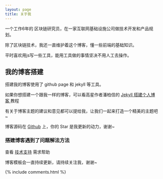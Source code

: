 ```yaml
---
layout: page
title: 关于我 
---
```


一个工作6年的 区块链研究员，在一家互联网基础设施公司做技术开发和产品规划。

除了区块链技术，我还一直维护着这个博客，懂一些前端的基础知识。

平时喜欢用js写一些工具，能用工具做的事情坚决不用人工去操作。

<h2> 我的博客搭建 </h2>  

搭建我的博客使用了 github page 和 jekyll 等工具。

如果你想搭建一个跟我一样的博客，可以看高星作者潘柏信的 
<a href="http://leopardpan.cn/2016/10/jekyll_tutorials1/"> Jekyll 搭建个人博客 </a>
教程


有关于博客主题的建议和意见都可以提给我，让我们一起来打造一个精美的主题吧~ 

博客源码在 <a target="_blank" href='https://github.com/litianc/litianc.github.io/'>Github</a> 上，你的 Star 是我更新的动力，谢谢~


<h3> 搭建博客遇到了问题解法方法 </h3>  

查看 [技术支持](https://litianc.cn/support/) 需求帮助

博客模板会一直持续更新，请持续关注我，谢谢~

{% include comments.html %}

